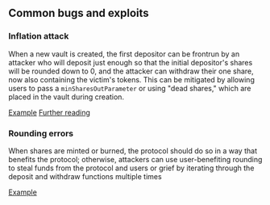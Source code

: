 ## Common bugs and exploits

### Inflation attack
When a new vault is created, the first depositor can be frontrun by an attacker who will deposit just enough so that the initial depositor's shares will be rounded down to 0, and the attacker can withdraw their one share, now also containing the victim's tokens. This can be mitigated by allowing users to pass a `minSharesOutParameter` or using "dead shares," which are placed in the vault during creation.

[Example](https://solodit.cyfrin.io/?b=false&f=&ff=&i=HIGH&l=&maxf=&minf=&p=1&pc=&pn=&qs=1&r=true&rf=alltime&rs=1&s=inflation+attack&sd=Desc&sf=Recency&t=&u=&ur=true)
[Further reading](https://blog.openzeppelin.com/a-novel-defense-against-erc4626-inflation-attacks)

### Rounding errors
When shares are minted or burned, the protocol should do so in a way that benefits the protocol; otherwise, attackers can use user-benefiting rounding to steal funds from the protocol and users or grief by iterating through the deposit and withdraw functions multiple times

[Example](https://solodit.cyfrin.io/?b=false&f=&ff=&i=HIGH&l=&maxf=&minf=&p=1&pc=&pn=&qs=1&r=true&rf=alltime&rs=1&s=rounding+vault&sd=Desc&sf=Recency&t=&u=&ur=true)
